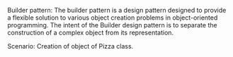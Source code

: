 Builder pattern:
    The builder pattern is a design pattern designed to provide a flexible solution to various object creation problems in object-oriented programming. The intent of the Builder design pattern is to separate the construction of a complex object from its representation.

Scenario:
    Creation of object of Pizza class.

